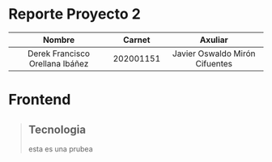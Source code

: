 # Reporte Proyecto 2
|             Nombre              |  Carnet   |            Axuliar             |
| :-----------------------------: | :-------: | :----------------------------: |
| Derek Francisco Orellana Ibáñez | 202001151 | Javier Oswaldo Mirón Cifuentes |
# Frontend
> ## Tecnologia
> esta es una prubea